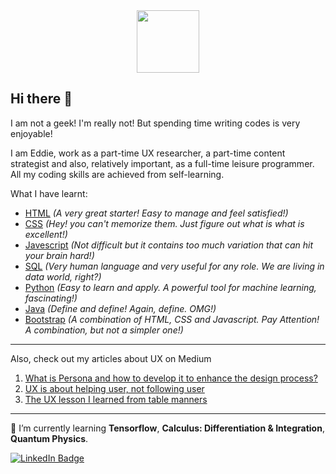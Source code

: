 <div id="header" align="center">
  <img src="https://media.giphy.com/media/M9gbBd9nbDrOTu1Mqx/giphy.gif" width="100"/>
</div>
<h2>Hi there 👋 </h2>
<p>I am not a geek! I'm really not! But spending time writing codes is very enjoyable!</p>
<p>I am Eddie, work as a part-time UX researcher, a part-time content strategist and also, relatively important, as a full-time leisure programmer. All my coding skills are achieved from self-learning.</p>
<p>What I have learnt:</p>
<ul> 
<li><ins>HTML</ins> <i>(A very great starter! Easy to manage and feel satisfied!)</i></li>
<li><ins>CSS</ins> <i>(Hey! you can't memorize them. Just figure out what is what is excellent!)</i></li>
<li><ins>Javescript</ins> <i>(Not difficult but it contains too much variation that can hit your brain hard!)</i></li>
<li><ins>SQL</ins> <i>(Very human language and very useful for any role. We are living in data world, right?)</i></li>
<li><ins>Python</ins> <i>(Easy to learn and apply. A powerful tool for machine learning, fascinating!)</i></li>
<li><ins>Java</ins> <i>(Define and define! Again, define. OMG!)</i></li>
<li><ins>Bootstrap</ins> <i>(A combination of HTML, CSS and Javascript. Pay Attention! A combination, but not a simpler one!)</i></li>
</ul>
<hr>

<p>Also, check out my articles about UX on Medium</p>
<ol>
  <li><a href="https://bootcamp.uxdesign.cc/what-is-persona-and-how-to-develop-it-to-enhance-the-design-process-83d741ea1df3" target="_blank">What is Persona and how to develop it to enhance the design process?</a></li>
  <li><a href="https://medium.com/@eddiewuchunming/think-beyond-ux-to-achieve-better-ux-c07bd3931df0" target="_blank">UX is about helping user, not following user</a></li>
  <li><a href="https://medium.com/@eddiewuchunming/the-ux-lesson-i-learned-from-table-manners-aaa85477550f" target="_blank">The UX lesson I learned from table manners</a></li>
  </ol>
<hr>
<p>
  🌱 I’m currently learning <b>Tensorflow</b>, <b>Calculus: Differentiation & Integration</b>, <b>Quantum Physics</b>. 
</p>
<div id="badges">
  <a href="https://www.linkedin.com/in/eddiewuchunming/" target="_blank">
    <img src="https://img.shields.io/badge/LinkedIn-blue?style=for-the-badge&logo=linkedin&logoColor=white" alt="LinkedIn Badge"/>
  </a>
 <!-- <a href="your-youtube-URL">
    <img src="https://img.shields.io/badge/YouTube-red?style=for-the-badge&logo=youtube&logoColor=white" alt="Youtube Badge"/>
  </a>
  <a href="your-twitter-URL">
    <img src="https://img.shields.io/badge/Twitter-blue?style=for-the-badge&logo=twitter&logoColor=white" alt="Twitter Badge"/>
  </a> --> 
</div>


<!--
**mingmingeddiewu/mingmingeddiewu** is a ✨ _special_ ✨ repository because its `README.md` (this file) appears on your GitHub profile.

Here are some ideas to get you started:

- 🔭 I’m currently working on ...
- 🌱 I’m currently learning ...
- 👯 I’m looking to collaborate on ...
- 🤔 I’m looking for help with ...
- 💬 Ask me about ...
- 📫 How to reach me: ...
- 😄 Pronouns: ...
- ⚡ Fun fact: ...
-->
